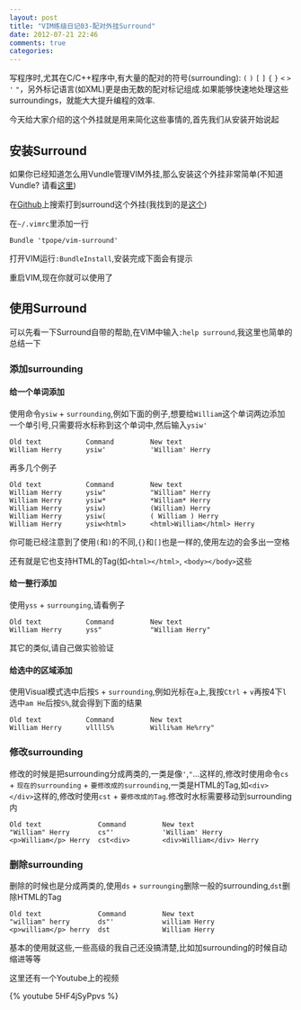 ```yaml
---
layout: post
title: "VIM练级日记03-配对外挂Surround"
date: 2012-07-21 22:46
comments: true
categories:
---
```


写程序时,尤其在C/C++程序中,有大量的配对的符号(surrounding): `(` `)` `[` `]` `{` `}` `<` `>` `'` `"`，另外标记语言(如XML)更是由无数的配对标记组成.如果能够快速地处理这些surroundings，就能大大提升编程的效率.

今天给大家介绍的这个外挂就是用来简化这些事情的,首先我们从安装开始说起

## 安装Surround

如果你已经知道怎么用Vundle管理VIM外挂,那么安装这个外挂非常简单(不知道Vundle? 请看[这里](http://williamherry.com/blog/2012/07/16/master-vim-01/))

在[Github](https://github.ocm)上搜索打到surround这个外挂(我找到的是[这个](https://github.com/tpope/vim-surround))

在`~/.vimrc`里添加一行

```
Bundle 'tpope/vim-surround'
```

打开VIM运行`:BundleInstall`,安装完成下面会有提示

重启VIM,现在你就可以使用了

## 使用Surround

可以先看一下Surround自带的帮助,在VIM中输入`:help surround`,我这里也简单的总结一下

### 添加surrounding

#### 给一个单词添加

使用命令`ysiw` + `surrounding`,例如下面的例子,想要给`William`这个单词两边添加一个单引号,只需要将水标称到这个单词中,然后输入`ysiw'`

```
Old text           Command         New text
William Herry      ysiw'           'William' Herry
```

再多几个例子

```
Old text           Command         New text
William Herry      ysiw"           "William" Herry
William Herry      ysiw*           *William* Herry
William Herry      ysiw)           (William) Herry
William Herry      ysiw(           ( William ) Herry
William Herry      ysiw<html>      <html>William</html> Herry
```

你可能已经注意到了使用`(`和`)`的不同,`{}`和`[]`也是一样的,使用左边的会多出一空格

还有就是它也支持HTML的Tag(如`<html></html>`, `<body></body>`这些

#### 给一整行添加

使用`yss` + `surrounging`,请看例子

```
Old text           Command         New text
William Herry      yss"            "William Herry"
```

其它的类似,请自己做实验验证

#### 给选中的区域添加

使用Visual模式选中后按`S` + `surrounding`,例如光标在`a`上,我按`Ctrl` + `v`再按4下`l`选中`am He`后按`S%`,就会得到下面的结果

```
Old text           Command         New text
William Herry      vllllS%         Willi%am He%rry"
```

### 修改surrounding

修改的时候是把surrounding分成两类的,一类是像`'`,`"`...这样的,修改时使用命令`cs` + `现在的surrounding` + `要修改成的surrounding`,一类是HTML的Tag,如`<div></div>`这样的,修改时使用`cst` + `要修改成的Tag`.修改时水标需要移动到surrounding内

```
Old text              Command         New text
"William" Herry       cs"'            'William' Herry
<p>William</p> Herry  cst<div>        <div>William</div> Herry
```

### 删除surrounding

删除的时候也是分成两类的,使用`ds` + `surrounging`删除一般的surrounding,`dst`删除HTML的Tag

```
Old text              Command         New text
"william" herry       ds"'            william Herry
<p>william</p> herry  dst             William Herry
```

基本的使用就这些,一些高级的我自己还没搞清楚,比如加surrounding的时候自动缩进等等

这里还有一个Youtube上的视频

{% youtube 5HF4jSyPpvs %}
